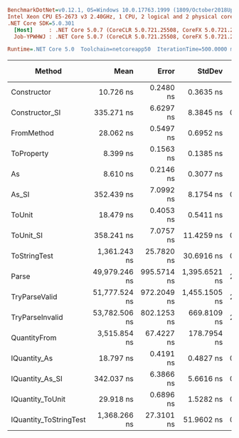 ``` ini

BenchmarkDotNet=v0.12.1, OS=Windows 10.0.17763.1999 (1809/October2018Update/Redstone5)
Intel Xeon CPU E5-2673 v3 2.40GHz, 1 CPU, 2 logical and 2 physical cores
.NET Core SDK=5.0.301
  [Host]     : .NET Core 5.0.7 (CoreCLR 5.0.721.25508, CoreFX 5.0.721.25508), X64 RyuJIT
  Job-YPWHWJ : .NET Core 5.0.7 (CoreCLR 5.0.721.25508, CoreFX 5.0.721.25508), X64 RyuJIT

Runtime=.NET Core 5.0  Toolchain=netcoreapp50  IterationTime=500.0000 ms  

```
|                 Method |          Mean |       Error |        StdDev |  Gen 0 |  Gen 1 | Gen 2 | Allocated |
|----------------------- |--------------:|------------:|--------------:|-------:|-------:|------:|----------:|
|            Constructor |     10.726 ns |   0.2480 ns |     0.3635 ns |      - |      - |     - |         - |
|         Constructor_SI |    335.271 ns |   6.6297 ns |     8.3845 ns | 0.0119 |      - |     - |     192 B |
|             FromMethod |     28.062 ns |   0.5497 ns |     0.6952 ns |      - |      - |     - |         - |
|             ToProperty |      8.399 ns |   0.1563 ns |     0.1385 ns |      - |      - |     - |         - |
|                     As |      8.610 ns |   0.2146 ns |     0.3077 ns |      - |      - |     - |         - |
|                  As_SI |    352.439 ns |   7.0992 ns |     8.1754 ns | 0.0120 |      - |     - |     192 B |
|                 ToUnit |     18.479 ns |   0.4053 ns |     0.5411 ns |      - |      - |     - |         - |
|              ToUnit_SI |    358.241 ns |   7.0757 ns |    11.4259 ns | 0.0121 |      - |     - |     192 B |
|           ToStringTest |  1,361.243 ns |  25.7820 ns |    30.6916 ns | 0.0584 |      - |     - |     944 B |
|                  Parse | 49,979.246 ns | 995.5714 ns | 1,395.6521 ns | 2.0317 | 0.0967 |     - |   33344 B |
|          TryParseValid | 51,777.524 ns | 972.2049 ns | 1,455.1505 ns | 2.0657 |      - |     - |   33320 B |
|        TryParseInvalid | 53,782.506 ns | 802.1253 ns |   669.8109 ns | 2.0437 |      - |     - |   32928 B |
|           QuantityFrom |  3,515.854 ns |  67.4227 ns |   178.7954 ns |      - |      - |     - |      56 B |
|           IQuantity_As |     18.797 ns |   0.4191 ns |     0.4827 ns | 0.0015 |      - |     - |      24 B |
|        IQuantity_As_SI |    342.037 ns |   6.3866 ns |     5.6616 ns | 0.0119 |      - |     - |     192 B |
|       IQuantity_ToUnit |     29.918 ns |   0.6896 ns |     1.5282 ns | 0.0035 |      - |     - |      56 B |
| IQuantity_ToStringTest |  1,368.266 ns |  27.3101 ns |    51.9602 ns | 0.0597 |      - |     - |     944 B |
